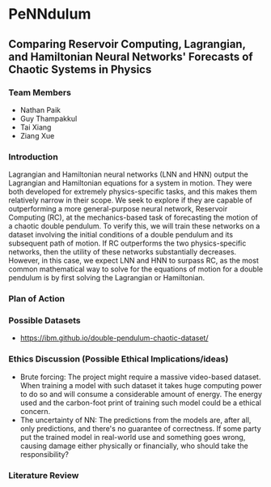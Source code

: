 
# PeNNdulum

## Comparing Reservoir Computing, Lagrangian, and Hamiltonian Neural Networks' Forecasts of Chaotic Systems in Physics

### Team Members

- Nathan Paik
- Guy Thampakkul
- Tai Xiang
- Ziang Xue

### Introduction

Lagrangian and Hamiltonian neural networks (LNN and HNN) output the Lagrangian and Hamiltonian equations for a system in motion. They were both developed for extremely physics-specific tasks, and this makes them relatively narrow in their scope. We seek to explore if they are capable of outperforming a more general-purpose neural network, Reservoir Computing (RC), at the mechanics-based task of forecasting the motion of a chaotic double pendulum. To verify this, we will train these networks on a dataset involving the initial conditions of a double pendulum and its subsequent path of motion. If RC outperforms the two physics-specific networks, then the utility of these networks substantially decreases. However, in this case, we expect LNN and HNN to surpass RC, as the most common mathematical way to solve for the equations of motion for a double pendulum is by first solving the Lagrangian or Hamiltonian.

### Plan of Action

### Possible Datasets

- https://ibm.github.io/double-pendulum-chaotic-dataset/



### Ethics Discussion (Possible Ethical Implications/ideas)

- Brute forcing: The project might require a massive video-based dataset. When training a model with such dataset it takes huge computing power to do so and will consume a considerable amount of energy. The energy used and the carbon-foot print of training such model could be a ethical concern.
- The uncertainty of NN: The predictions from the models are, after all, only predictions, and there's no guarantee of correctness. If some party put the trained model in real-world use and something goes wrong, causing damage either physically or financially, who should take the responsibility?

### Literature Review
